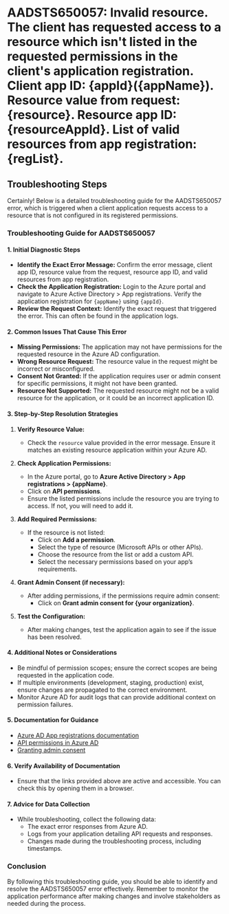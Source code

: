 # AADSTS650057: Invalid resource. The client has requested access to a resource which isn't listed in the requested permissions in the client's application registration. Client app ID: {appId}({appName}). Resource value from request: {resource}. Resource app ID: {resourceAppId}. List of valid resources from app registration: {regList}.


## Troubleshooting Steps
Certainly! Below is a detailed troubleshooting guide for the AADSTS650057 error, which is triggered when a client application requests access to a resource that is not configured in its registered permissions.

### Troubleshooting Guide for AADSTS650057

#### 1. Initial Diagnostic Steps
- **Identify the Exact Error Message:** Confirm the error message, client app ID, resource value from the request, resource app ID, and valid resources from app registration.
- **Check the Application Registration:** Login to the Azure portal and navigate to Azure Active Directory > App registrations. Verify the application registration for `{appName}` using `{appId}`.
- **Review the Request Context:** Identify the exact request that triggered the error. This can often be found in the application logs.

#### 2. Common Issues That Cause This Error
- **Missing Permissions:** The application may not have permissions for the requested resource in the Azure AD configuration.
- **Wrong Resource Request:** The resource value in the request might be incorrect or misconfigured.
- **Consent Not Granted:** If the application requires user or admin consent for specific permissions, it might not have been granted.
- **Resource Not Supported:** The requested resource might not be a valid resource for the application, or it could be an incorrect application ID.

#### 3. Step-by-Step Resolution Strategies
1. **Verify Resource Value:**
   - Check the `resource` value provided in the error message. Ensure it matches an existing resource application within your Azure AD.

2. **Check Application Permissions:**
   - In the Azure portal, go to **Azure Active Directory > App registrations > {appName}**.
   - Click on **API permissions**.
   - Ensure the listed permissions include the resource you are trying to access. If not, you will need to add it.

3. **Add Required Permissions:**
   - If the resource is not listed:
     - Click on **Add a permission**.
     - Select the type of resource (Microsoft APIs or other APIs).
     - Choose the resource from the list or add a custom API.
     - Select the necessary permissions based on your app’s requirements.

4. **Grant Admin Consent (if necessary):**
   - After adding permissions, if the permissions require admin consent:
     - Click on **Grant admin consent for {your organization}**.

5. **Test the Configuration:**
   - After making changes, test the application again to see if the issue has been resolved.

#### 4. Additional Notes or Considerations
- Be mindful of permission scopes; ensure the correct scopes are being requested in the application code.
- If multiple environments (development, staging, production) exist, ensure changes are propagated to the correct environment.
- Monitor Azure AD for audit logs that can provide additional context on permission failures.

#### 5. Documentation for Guidance
- [Azure AD App registrations documentation](https://docs.microsoft.com/en-us/azure/active-directory/develop/quickstart-register-app)
- [API permissions in Azure AD](https://docs.microsoft.com/en-us/azure/active-directory/develop/v2-app-permissions)
- [Granting admin consent](https://docs.microsoft.com/en-us/azure/active-directory/develop/v2-admin-consent)

#### 6. Verify Availability of Documentation
- Ensure that the links provided above are active and accessible. You can check this by opening them in a browser.

#### 7. Advice for Data Collection
- While troubleshooting, collect the following data:
  - The exact error responses from Azure AD.
  - Logs from your application detailing API requests and responses.
  - Changes made during the troubleshooting process, including timestamps.
  
### Conclusion
By following this troubleshooting guide, you should be able to identify and resolve the AADSTS650057 error effectively. Remember to monitor the application performance after making changes and involve stakeholders as needed during the process.